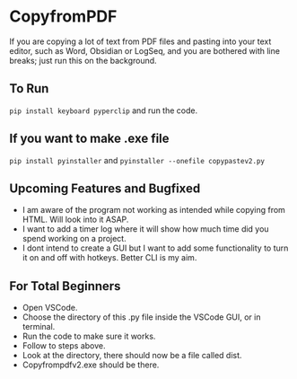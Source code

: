 # CopyfromPDF
If you are copying a lot of text from PDF files and pasting into your text editor, such as Word, Obsidian or LogSeq, and you are bothered with line breaks; just run this on the background.

## To Run
```pip install keyboard pyperclip```
and run the code.

## If you want to make .exe file
```pip install pyinstaller```
and
```pyinstaller --onefile copypastev2.py``` 

## Upcoming Features and Bugfixed
- I am aware of the program not working as intended while copying from HTML. Will look into it ASAP.
- I want to add a timer log where it will show how much time did you spend working on a project.
- I dont intend to create a GUI but I want to add some functionality to turn it on and off with hotkeys. Better CLI is my aim.

## For Total Beginners
- Open VSCode. 
- Choose the directory of this .py file inside the VSCode GUI, or in terminal.
- Run the code to make sure it works.
- Follow to steps above.
- Look at the directory, there should now be a file called dist.
- Copyfrompdfv2.exe should be there.
